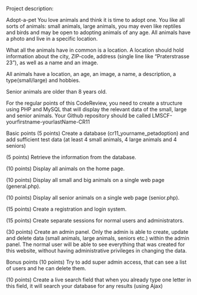 Project description:
 
Adopt-a-pet
You love animals and think it is time to adopt one. You like all sorts of animals: small animals, large animals, you may even like reptiles and birds and may be open to adopting animals of any age. All animals have a photo and live in a specific location. 


What all the animals have in common is a location. A location should hold information about the city, ZIP-code, address (single line like “Praterstrasse 23”), as well as a name and an image.

All animals have a location, an age, an image, a name, a description, a type(small/large) and hobbies.

Senior animals are older than 8 years old.


For the regular points of this CodeReview, you need to create a structure using PHP and MySQL that will display the relevant data of the small, large and senior animals. Your Github repository should be called LMSCF-yourfirstname-yourlastName-CR11


Basic points
(5 points) Create a database (cr11_yourname_petadoption) and add sufficient test data (at least 4 small animals, 4 large animals and 4 seniors) 

(5 points) Retrieve the information from the database.

(10 points) Display all animals on the home page.

(10 points) Display all small and big animals on a single web page (general.php).      

(10 points) Display all senior animals on a single web page (senior.php).

(15 points) Create a registration and login system.

(15 points) Create separate sessions for normal users and administrators. 

(30 points) Create an admin panel. Only the admin is able to create, update and delete data (small animals, large animals, seniors etc.) within the admin panel. The normal user will be able to see everything that was created for this website, without having administrative privileges in changing the data. 

Bonus points
(10 points) Try to add super admin access, that can see a list of users and he can delete them.

(10 points) Create a live search field that when you already type one letter in this field, it will search your database for any results (using Ajax)
